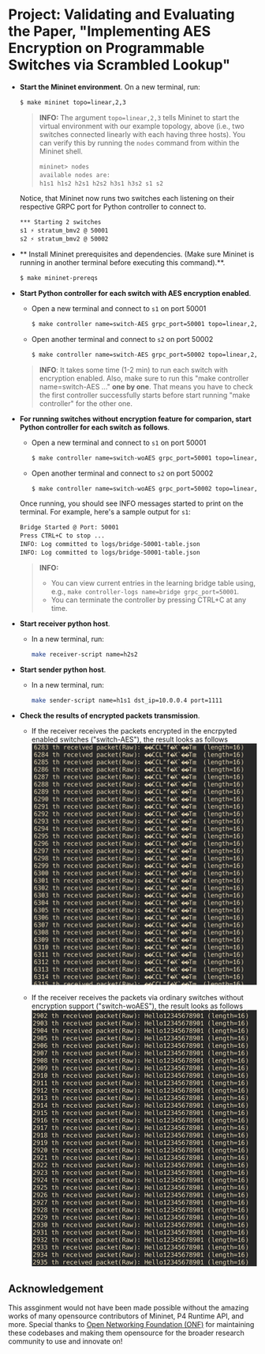 # Project: Validating and Evaluating the Paper, "Implementing AES Encryption on Programmable Switches via Scrambled Lookup"

- **Start the Mininet environment**. On a new terminal, run:
  ```bash
  $ make mininet topo=linear,2,3
  ```

  > **INFO:** The argument `topo=linear,2,3` tells Mininet to start the virtual environment with our example topology, above (i.e., two switches connected linearly with each having three hosts). You can verify this by running the `nodes` command from within the Mininet shell.
  > 
  > ```bash
  > mininet> nodes
  > available nodes are:
  > h1s1 h1s2 h2s1 h2s2 h3s1 h3s2 s1 s2
  > ```

  Notice, that Mininet now runs two switches each listening on their respective GRPC port for Python controller to connect to.
  ``` bash
  *** Starting 2 switches
  s1 ⚡️ stratum_bmv2 @ 50001
  s2 ⚡️ stratum_bmv2 @ 50002
  ```

- ** Install Mininet prerequisites and dependencies. (Make sure Mininet is running in another terminal before executing this command).**.
  ```bash
  $ make mininet-prereqs
  ```

- **Start Python controller for each switch with AES encryption enabled**.
  - Open a new terminal and connect to `s1` on port 50001
    ```bash
    $ make controller name=switch-AES grpc_port=50001 topo=linear,2,3
    ```
  - Open another terminal and connect to `s2` on port 50002 
    ```bash
    $ make controller name=switch-AES grpc_port=50002 topo=linear,2,3
    ```

  > **INFO**:  It takes some time (1-2 min) to run each switch with encryption enabled. Also, make sure to run this "make controller name=switch-AES ..." **one by one**. That means you have to check the first controller successfully starts before start running "make controller" for the other one.


- **For running switches without encryption feature for comparion, start Python controller for each switch as follows**.
  - Open a new terminal and connect to `s1` on port 50001
    ```bash
    $ make controller name=switch-woAES grpc_port=50001 topo=linear,2,3
    ```
  - Open another terminal and connect to `s2` on port 50002 
    ```bash
    $ make controller name=switch-woAES grpc_port=50002 topo=linear,2,3
    ```

  Once running, you should see INFO messages started to print on the terminal. For example, here's a sample output for `s1`:
  ```bash
  Bridge Started @ Port: 50001
  Press CTRL+C to stop ...
  INFO: Log committed to logs/bridge-50001-table.json
  INFO: Log committed to logs/bridge-50001-table.json
  ```

  > **INFO:** 
  > - You can view current entries in the learning bridge table using, e.g., `make controller-logs name=bridge grpc_port=50001`.
  > - You can terminate the controller by pressing CTRL+C at any time.

- **Start receiver python host**.
  - In a new terminal, run:
    ```bash
    make receiver-script name=h2s2
    ```

- **Start sender python host**.
  - In a new terminal, run:
    ```bash
    make sender-script name=h1s1 dst_ip=10.0.0.4 port=1111
    ```

- **Check the results of encrypted packets transmission**.
  - If the receiver receives the packets encrypted in the encrpyted enabled switches ("switch-AES"), the result looks as follows
  <img src="others/images/receiver_encrypted.png" alt="Receiver with encryption" width="500"><br>

  - If the receiver receives the packets via ordinary switches without encryption support ("switch-woAES"), the result looks as follows
  <img src="others/images/receiver_without_encrypted.png" alt="Receiver without encryption" width="500"><br>

## Acknowledgement

This assginment would not have been made possible without the amazing works of many opensource contributors of Mininet, P4 Runtime API, and more. Special thanks to [Open Networking Foundation (ONF)](https://opennetworking.org/) for maintaining these codebases and making them opensource for the broader research community to use and innovate on!

